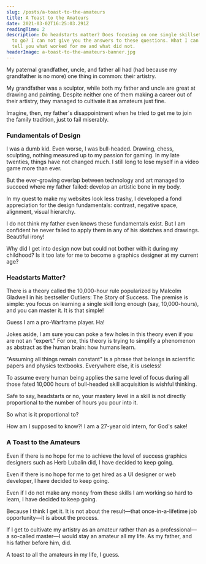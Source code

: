 ```yaml
---
slug: /posts/a-toast-to-the-amateurs
title: A Toast to the Amateurs
date: 2021-03-02T16:25:03.291Z
readingTime: 2
description: Do headstarts matter? Does focusing on one single skillset the way
  to go? I can not give you the answers to these questions. What I can do is
  tell you what worked for me and what did not.
headerImage: a-toast-to-the-amateurs-banner.jpg
---
```


My paternal grandfather, uncle, and father all had (had because my grandfather is no more) one thing in common: their artistry.

My grandfather was a sculptor, while both my father and uncle are great at drawing and painting. Despite neither one of them making a career out of their artistry, they managed to cultivate it as amateurs just fine.

Imagine, then, my father's disappointment when he tried to get me to join the family tradition, just to fail miserably.

### Fundamentals of Design

I was a dumb kid. Even worse, I was bull-headed. Drawing, chess, sculpting, nothing measured up to my passion for gaming. In my late twenties, things have not changed much. I still long to lose myself in a video game more than ever.

But the ever-growing overlap between technology and art managed to succeed where my father failed: develop an artistic bone in my body.

In my quest to make my websites look less trashy, I developed a fond appreciation for the design fundamentals: contrast, negative space, alignment, visual hierarchy.

I do not think my father even knows these fundamentals exist. But I am confident he never failed to apply them in any of his sketches and drawings. Beautiful irony!

Why did I get into design now but could not bother with it during my childhood? Is it too late for me to become a graphics designer at my current age?

### Headstarts Matter?

There is a theory called the 10,000-hour rule popularized by Malcolm Gladwell in his bestseller Outliers: The Story of Success. The premise is simple: you focus on learning a single skill long enough (say, 10,000-hours), and you can master it. It is that simple!

Guess I am a pro-Warframe player. Ha!

Jokes aside, I am sure you can poke a few holes in this theory even if you are not an "expert." For one, this theory is trying to simplify a phenomenon as abstract as the human brain: how humans learn.

"Assuming all things remain constant" is a phrase that belongs in scientific papers and physics textbooks. Everywhere else, it is useless!

To assume every human being applies the same level of focus during all those fated 10,000 hours of bull-headed skill acquisition is wishful thinking.

Safe to say, headstarts or no, your mastery level in a skill is not directly proportional to the number of hours you pour into it.

So what is it proportional to?

How am I supposed to know?! I am a 27-year old intern, for God's sake!

### A Toast to the Amateurs

Even if there is no hope for me to achieve the level of success graphics designers such as Herb Lubalin did, I have decided to keep going.

Even if there is no hope for me to get hired as a UI designer or web developer, I have decided to keep going.

Even if I do not make any money from these skills I am working so hard to learn, I have decided to keep going.

Because I think I get it. It is not about the result—that once-in-a-lifetime job opportunity—it is about the process.

If I get to cultivate my artistry as an amateur rather than as a professional—a so-called master—I would stay an amateur all my life. As my father, and his father before him, did.

A toast to all the amateurs in my life, I guess.

